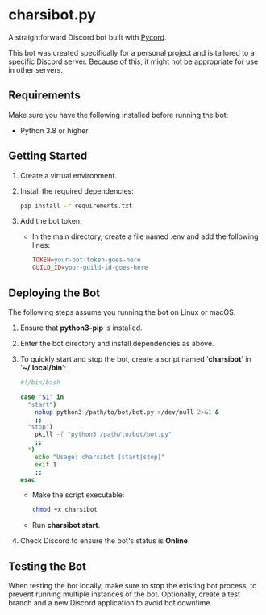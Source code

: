 # charsibot.py

A straightforward Discord bot built with [Pycord](https://pycord.dev/).

This bot was created specifically for a personal project and is tailored to a specific Discord server. Because of this, it might not be appropriate for use in other servers.

## Requirements

Make sure you have the following installed before running the bot:

- Python 3.8 or higher

## Getting Started

1. Create a virtual environment.

2. Install the required dependencies:

    ```bash
    pip install -r requirements.txt
    ```

3. Add the bot token:

    - In the main directory, create a file named .env and add the following lines:

        ```ini
        TOKEN=your-bot-token-goes-here
        GUILD_ID=your-guild-id-goes-here
        ```

## Deploying the Bot

The following steps assume you running the bot on Linux or macOS.

1. Ensure that **python3-pip** is installed.

2. Enter the bot directory and install dependencies as above.

3. To quickly start and stop the bot, create a script named '**charsibot**' in '**~/.local/bin**':

    ```bash
    #!/bin/bash
    
    case "$1" in
      "start")
        nohup python3 /path/to/bot/bot.py >/dev/null 2>&1 &
        ;;
      "stop")
        pkill -f "python3 /path/to/bot/bot.py"
        ;;
      *)
        echo "Usage: charsibot [start|stop]"
        exit 1
        ;;
    esac
    
    ```

    - Make the script executable:

        ```bash
        chmod +x charsibot
        ```

    - Run **charsibot start**.

4. Check Discord to ensure the bot's status is **Online**.

## Testing the Bot

When testing the bot locally, make sure to stop the existing bot process, to prevent running multiple instances of the bot.
Optionally, create a test branch and a new Discord application to avoid bot downtime.
